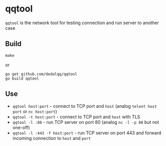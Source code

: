# qqtool

`qqtool` is the network tool for testing connection and run server to another case

## Build

`make`

or

```
go get github.com/dedalqq/qqtool
go build qqtool
```

## Use

* `qqtool host:port` - connect to TCP port and `host` (analog `telent host port` or `nc host:port`)
* `qqtool -t host:port` - connect to TCP port and `host` with TLS
* `qqtool -l :80` - run TCP server on port 80 (analog `nc -l -p 80` but not one-off)
* `qqtool -l :443 -f host:port` - run TCP server on port 443 and forward incoming connection to `host` and `port`